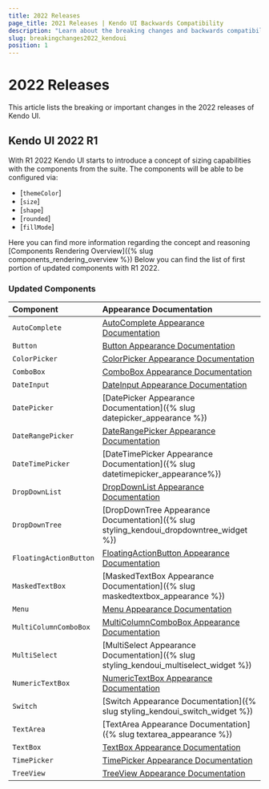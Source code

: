 ```yaml
---
title: 2022 Releases
page_title: 2021 Releases | Kendo UI Backwards Compatibility
description: "Learn about the breaking changes and backwards compatibility released by Kendo UI in 2022."
slug: breakingchanges2022_kendoui
position: 1
---
```


# 2022 Releases

This article lists the breaking or important changes in the 2022 releases of Kendo UI.

## Kendo UI 2022 R1

With R1 2022 Kendo UI starts to introduce a concept of sizing capabilities with the components from the suite. The components will be able to be configured via:

- [`themeColor`]
- [`size`]
- [`shape`]
- [`rounded`]
- [`fillMode`]

Here you can find more information regarding the concept and reasoning [Components Rendering Overview]({% slug components_rendering_overview %})
Below you can find the list of first portion of updated components with R1 2022.

### Updated Components

| Component   | Appearance Documentation  |
|:---         |:---       |
| `AutoComplete` | [AutoComplete Appearance Documentation]()
| `Button` | [Button Appearance Documentation]()
| `ColorPicker` | [ColorPicker Appearance Documentation]()
| `ComboBox` | [ComboBox Appearance Documentation]()
| `DateInput` | [DateInput Appearance Documentation]()
| `DatePicker` | [DatePicker Appearance Documentation]({% slug datepicker_appearance %})
| `DateRangePicker` | [DateRangePicker Appearance Documentation]()
| `DateTimePicker` | [DateTimePicker Appearance Documentation]({% slug datetimepicker_appearance%})
| `DropDownList` | [DropDownList Appearance Documentation]()
| `DropDownTree` | [DropDownTree Appearance Documentation]({% slug styling_kendoui_dropdowntree_widget %})
| `FloatingActionButton` | [FloatingActionButton Appearance Documentation]()
| `MaskedTextBox` | [MaskedTextBox Appearance Documentation]({% slug maskedtextbox_appearance %})
| `Menu` | [Menu Appearance Documentation]()
| `MultiColumnComboBox` | [MultiColumnComboBox Appearance Documentation]()
| `MultiSelect` | [MultiSelect Appearance Documentation]({% slug styling_kendoui_multiselect_widget %})
| `NumericTextBox` | [NumericTextBox Appearance Documentation]()
| `Switch` | [Switch Appearance Documentation]({% slug styling_kendoui_switch_widget %})
| `TextArea` | [TextArea Appearance Documentation]({% slug textarea_appearance %})
| `TextBox` | [TextBox Appearance Documentation]()
| `TimePicker` | [TimePicker Appearance Documentation]()
| `TreeView` | [TreeView Appearance Documentation]()
